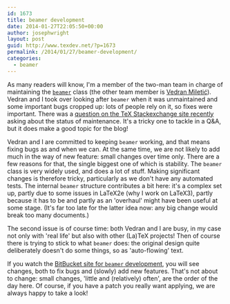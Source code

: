```yaml
---
id: 1673
title: beamer development
date: 2014-01-27T22:05:50+00:00
author: josephwright
layout: post
guid: http://www.texdev.net/?p=1673
permalink: /2014/01/27/beamer-development/
categories:
  - beamer
---
```

As many readers will know, I'm a member of the two-man team in charge of maintaining the <a href="http://ctan.org/pkg/beamer"><code>beamer</code></a> class (the other team member is <a href="https://bitbucket.org/rivanvx">Vedran Miletić</a>). Vedran and I took over looking after <code>beamer</code> when it was unmaintained and some important bugs cropped up: lots of people rely on it, so fixes were important. There was a <a href="http://tex.stackexchange.com/q/155923/73">question on the TeX Stackexchange site recently</a> asking about the status of maintenance. It's a tricky one to tackle in a Q&amp;A, but it does make a good topic for the blog!

Vedran and I are committed to keeping <code>beamer</code> working, and that means fixing bugs as and when we can. At the same time, we are not likely to add much in the way of new feature: small changes over time only. There are a few reasons for that, the single biggest one of which is stability. The <code>beamer</code> class is very widely used, and does a lot of stuff. Making significant changes is therefore tricky, particularly as we don't have any automated tests. The internal <code>beamer</code> structure contributes a bit here: it's a complex set up, partly due to some issues in LaTeX2e (why I work on LaTeX3), partly because it has to be and partly as an 'overhaul' might have been useful at some stage. (It's far too late for the latter idea now: any big change would break too many documents.)

The second issue is of course time: both Vedran and I are busy, in my case not only with 'real life' but also with other (La)TeX projects! Then of course there is trying to stick to what <code>beamer</code> does: the original design quite deliberately doesn't do some things, so as 'auto-flowing' text.

If you watch the <a href="https://bitbucket.org/rivanvx/beamer/wiki/Home">BitBucket site for <code>beamer</code> development,</a> you will see changes, both to fix bugs and (slowly) add new features. That's not about to change: small changes, 'little and (relatively) often', are the order of the day here. Of course, if you have a patch you really want applying, we are always happy to take a look!